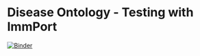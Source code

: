 # Disease Ontology - Testing with ImmPort

[![Binder](https://mybinder.org/badge_logo.svg)](https://mybinder.org/v2/gh/johnmcampbell13/DiseaseOntologyBinderHub/master?filepath=review.ipynb)

